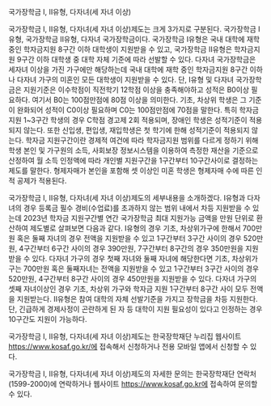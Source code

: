 국가장학금 Ⅰ, Ⅱ유형, 다자녀(세 자녀 이상)

국가장학금 Ⅰ, Ⅱ유형, 다자녀(세 자녀 이상)제도는 크게 3가지로 구분된다. 국가장학금 Ⅰ유형, 국가장학금 Ⅱ유형, 다자녀 국가장학금이다. 국가장학금 Ⅰ유형은 국내 대학에 재학 중인 학자금지원 8구간 이하 대학생이 지원받을 수 있고, 국가장학금 Ⅱ유형은 학자금지원 9구간 이하 대학생 중 대학 자체 기준에 따라 선발할 수 있다. 다자녀 국가장학금은 세자녀 이상을 가진 가구에만 해당하는데 국내 대학에 재학 중인 학자금지원 8구간 이하나 다자녀 가구의 미혼인 모든 대학생이 지원받을 수 있다. 단, Ⅰ유형 및 다자녀 국가장학금은 지원기준은 이수학점이 직전학기 12학점 이상을 충족해야하고 성적은 B0이상 필요하다. 여기서 B0는 100점만점에 80점 이상을 의미한다. 기초, 차상위 학생은 그 기준이 완화되어 성적이 C0이상 필요하며 C0는 100점만점에 70점을 말한다. 특히 학자금지원 1~3구간 학생의 경우 C학점 경고제 2회 적용되며, 장애인 학생은 성적기준이 적용되지 않는다. 또한 신입생, 편입생, 재입학생은 첫 학기에 한해 성적기준이 적용되지 않는다. 학자금 지원구간이란 경제적 여건에 따라 학자금지원 범위를 다르게 정하기 위해 학생 본인 및 가구원의 소득, 사회보장 정보시스템을 이용하여 측정한 재산을 기준으로 산정하여 월 소득 인정액에 따라 개인별 지원구간을 1구간부터 10구간사이로 결정하는 제도를 말한다. 형제자매가 본인을 포함해 셋 이상인 미혼 학생은 형제자매 수에 따른 인적 공제가 적용된다.

국가장학금 Ⅰ, Ⅱ유형, 다자녀(세 자녀 이상)제도의 세부내용을 소개하겠다. Ⅰ유형과 다자녀의 경우 등록금 필수 경비(수업료)를 초과하지 않는 범위 내에서 차등 지원받을 수 있는데 2023년 학자금 지원구간별 연간 국가장학금 최대 지원가능 금액을 만원 단위로 환산하여 제도별로 살펴보면 다음과 같다. Ⅰ유형의 경우 기초, 차상위가구에 한해서 700만원 혹은 둘째 자녀의 경우 전액을 지원받을 수 있고 1구간부터 3구간 사이의 경우 520만원, 4구간부터 6구간 사이의 경우 390만원, 7구간부터 8구간의 경우 350만원을 지원받을 수 있다. 다자녀 가구의 경우 첫째 자녀와 둘째 자녀에 해당한다면 기초, 차상위가구는 700만원 혹은 둘째자녀는 전액을 지원받을 수 있고 1구간부터 3구간 사이의 경우 520만원, 4구간부터 8구간 사이의 경우 450만원을 지원받을 수 있다. 다자녀 가구의 셋째 자녀이상인 경우 기초, 차상위 가구와 학자금 지원 1구간부터 8구간 사이 모두 전액을 지원받는다. Ⅱ유형은 참여 대학의 자체 선발기준을 가지고 장학금을 차등 지원한다. 단, 긴급하게 경제사정이 곤란하게 된 자 등 대학이 지원 필요성이 있다고 인정하는 경우 10구간도 지원이 가능하다.

국가장학금 Ⅰ, Ⅱ유형, 다자녀(세 자녀 이상)제도는 한국장학재단 누리집 웹사이트 https://www.kosaf.go.kr/에 접속해서 신청하거나 전용 모바일 앱에서 신청할 수 있다.

국가장학금 Ⅰ, Ⅱ유형, 다자녀(세 자녀 이상)제도의 자세한 문의는 한국장학재단 연락처 (1599-2000)에 연락하거나 웹사이트 https://www.kosaf.go.kr에 접속하여 문의할 수 있다.
